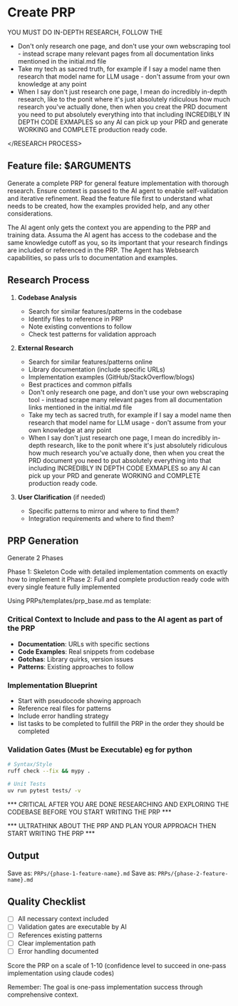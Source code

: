 # Create PRP

YOU MUST DO IN-DEPTH RESEARCH, FOLLOW THE <RESEARCH PROCESS>

<RESEARCH PROCESS>

   - Don't only research one page, and don't use your own webscraping tool - instead scrape many relevant pages from all documentation links mentioned in the initial.md file
   - Take my tech as sacred truth, for example if I say a model name then research that model name for LLM usage - don't assume from your own knowledge at any point
   - When I say don't just research one page, I mean do incredibly in-depth research, like to the ponit where it's just absolutely ridiculous how much research you've actually done, then when you creat the PRD document you need to put absolutely everything into that including INCREDIBLY IN DEPTH CODE EXMAPLES so any AI can pick up your PRD and generate WORKING and COMPLETE production ready code.

</RESEARCH PROCESS>

## Feature file: $ARGUMENTS

Generate a complete PRP for general feature implementation with thorough research. Ensure context is passed to the AI agent to enable self-validation and iterative refinement. Read the feature file first to understand what needs to be created, how the examples provided help, and any other considerations.

The AI agent only gets the context you are appending to the PRP and training data. Assuma the AI agent has access to the codebase and the same knowledge cutoff as you, so its important that your research findings are included or referenced in the PRP. The Agent has Websearch capabilities, so pass urls to documentation and examples.

## Research Process

1. **Codebase Analysis**
   - Search for similar features/patterns in the codebase
   - Identify files to reference in PRP
   - Note existing conventions to follow
   - Check test patterns for validation approach

2. **External Research**
   - Search for similar features/patterns online
   - Library documentation (include specific URLs)
   - Implementation examples (GitHub/StackOverflow/blogs)
   - Best practices and common pitfalls
   - Don't only research one page, and don't use your own webscraping tool - instead scrape many relevant pages from all documentation links mentioned in the initial.md file
   - Take my tech as sacred truth, for example if I say a model name then research that model name for LLM usage - don't assume from your own knowledge at any point
   - When I say don't just research one page, I mean do incredibly in-depth research, like to the ponit where it's just absolutely ridiculous how much research you've actually done, then when you creat the PRD document you need to put absolutely everything into that including INCREDIBLY IN DEPTH CODE EXMAPLES so any AI can pick up your PRD and generate WORKING and COMPLETE production ready code.

3. **User Clarification** (if needed)
   - Specific patterns to mirror and where to find them?
   - Integration requirements and where to find them?

## PRP Generation

Generate 2 Phases

Phase 1: Skeleton Code with detailed implementation comments on exactly how to implement it
Phase 2: Full and complete production ready code with every single feature fully implemented

Using PRPs/templates/prp_base.md as template:

### Critical Context to Include and pass to the AI agent as part of the PRP
- **Documentation**: URLs with specific sections
- **Code Examples**: Real snippets from codebase
- **Gotchas**: Library quirks, version issues
- **Patterns**: Existing approaches to follow

### Implementation Blueprint
- Start with pseudocode showing approach
- Reference real files for patterns
- Include error handling strategy
- list tasks to be completed to fullfill the PRP in the order they should be completed

### Validation Gates (Must be Executable) eg for python
```bash
# Syntax/Style
ruff check --fix && mypy .

# Unit Tests
uv run pytest tests/ -v

```

*** CRITICAL AFTER YOU ARE DONE RESEARCHING AND EXPLORING THE CODEBASE BEFORE YOU START WRITING THE PRP ***

*** ULTRATHINK ABOUT THE PRP AND PLAN YOUR APPROACH THEN START WRITING THE PRP ***

## Output
Save as: `PRPs/{phase-1-feature-name}.md`
Save as: `PRPs/{phase-2-feature-name}.md`

## Quality Checklist
- [ ] All necessary context included
- [ ] Validation gates are executable by AI
- [ ] References existing patterns
- [ ] Clear implementation path
- [ ] Error handling documented

Score the PRP on a scale of 1-10 (confidence level to succeed in one-pass implementation using claude codes)

Remember: The goal is one-pass implementation success through comprehensive context.